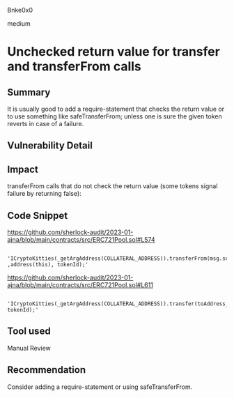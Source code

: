 Bnke0x0

medium

# Unchecked return value for transfer and transferFrom calls

## Summary
It is usually good to add a require-statement that checks the return value or to use something like safeTransferFrom; unless one is sure the given token reverts in case of a failure.

## Vulnerability Detail

## Impact
transferFrom calls that do not check the return value (some tokens signal failure by returning false):

## Code Snippet
https://github.com/sherlock-audit/2023-01-ajna/blob/main/contracts/src/ERC721Pool.sol#L574

                'ICryptoKitties(_getArgAddress(COLLATERAL_ADDRESS)).transferFrom(msg.sender ,address(this), tokenId);'


https://github.com/sherlock-audit/2023-01-ajna/blob/main/contracts/src/ERC721Pool.sol#L611

                       'ICryptoKitties(_getArgAddress(COLLATERAL_ADDRESS)).transfer(toAddress_, tokenId);'

## Tool used

Manual Review

## Recommendation
Consider adding a require-statement or using safeTransferFrom.